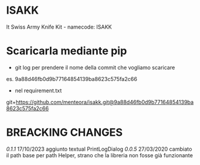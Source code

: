 # ISAKK
It Swiss Army Knife Kit - namecode: ISAKK

# Scaricarla mediante pip

- git log per prendere il nome della commit che vogliamo scaricare

es. 9a88d46fb0d9b77164854139ba8623c575fa2c66

- nel requirement.txt

git+https://github.com/menteora/isakk.git@9a88d46fb0d9b77164854139ba8623c575fa2c66

# BREACKING CHANGES
*0.1.1* 17/10/2023 aggiunto textual PrintLogDialog
*0.0.5* 27/03/2020 cambiato il path base per path Helper, strano che la libreria non fosse già funzionante